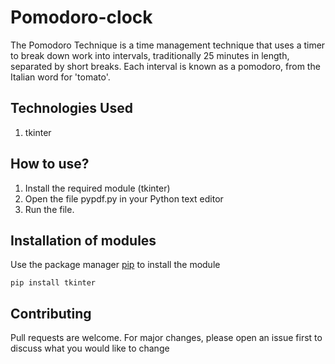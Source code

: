 # Pomodoro-clock
The Pomodoro Technique is a time management technique that uses a timer to break down work into intervals, traditionally 25 minutes in length, separated by short breaks. Each interval is known as a pomodoro, from the Italian word for 'tomato'.

## Technologies Used 
1. tkinter

## How to use?
1. Install the required module (tkinter)
2. Open the file pypdf.py in your Python text editor
3. Run the file.

## Installation of modules 
Use the package manager [pip](https://pip.pypa.io/en/stable/) to install the module
```
pip install tkinter
```

## Contributing
Pull requests are welcome. For major changes, please open an issue first to discuss what you would like to change
